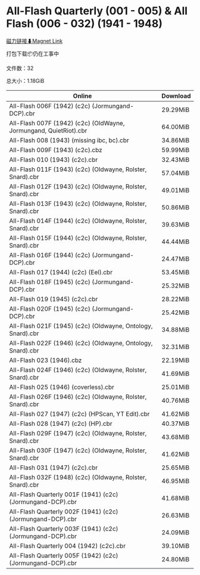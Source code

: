 # All-Flash Quarterly (001 - 005) & All Flash (006 - 032) (1941 - 1948)

[磁力链接⬇Magnet Link](magnet:?xt=urn:btih:634e9313752f237f0ba3eaf1dfee33e496a8d13a&dn=All-Flash%20Quarterly%20%28001%20-%20005%29%20%26%20All%20Flash%20%28006%20-%20032%29%20%281941%20-%201948%29)

打包下载📦仍在工事中

文件数：32

总大小：1.18GiB

Online | Download
--- | ---
All-Flash 006F (1942) (c2c) (Jormungand-DCP).cbr | 29.29MiB
All-Flash 007F (1942) (c2c) (OldWayne, Jormungand, QuietRiot).cbr | 64.00MiB
All-Flash 008 (1943) (missing ibc, bc).cbr | 34.86MiB
All-Flash 009F (1943) (c2c).cbz | 59.99MiB
All-Flash 010 (1943) (c2c).cbr | 32.43MiB
All-Flash 011F (1943) (c2c) (Oldwayne, Rolster, Snard).cbr | 57.04MiB
All-Flash 012F (1943) (c2c) (Oldwayne, Rolster, Snard).cbr | 49.01MiB
All-Flash 013F (1943) (c2c) (Oldwayne, Rolster, Snard).cbr | 50.86MiB
All-Flash 014F (1944) (c2c) (Oldwayne, Rolster, Snard).cbr | 39.63MiB
All-Flash 015F (1944) (c2c) (Oldwayne, Rolster, Snard).cbr | 44.44MiB
All-Flash 016F (1944) (c2c) (Jormungand-DCP).cbr | 24.47MiB
All-Flash 017 (1944) (c2c) (Eel).cbr | 53.45MiB
All-Flash 018F (1945) (c2c) (Jormungand-DCP).cbr | 25.32MiB
All-Flash 019 (1945) (c2c).cbr | 28.22MiB
All-Flash 020F (1945) (c2c) (Jormungand-DCP).cbr | 25.42MiB
All-Flash 021F (1945) (c2c) (Oldwayne, Ontology, Snard).cbr | 34.88MiB
All-Flash 022F (1946) (c2c) (Oldwayne, Ontology, Snard).cbr | 32.31MiB
All-Flash 023 (1946).cbz | 22.19MiB
All-Flash 024F (1946) (c2c) (Oldwayne, Rolster, Snard).cbr | 41.69MiB
All-Flash 025 (1946) (coverless).cbr | 25.01MiB
All-Flash 026F (1946) (c2c) (Oldwayne, Rolster, Snard).cbr | 40.76MiB
All-Flash 027 (1947) (c2c) (HPScan, YT Edit).cbr | 41.62MiB
All-Flash 028 (1947) (c2c) (HP).cbr | 40.37MiB
All-Flash 029F (1947) (c2c) (Oldwayne, Rolster, Snard).cbr | 43.68MiB
All-Flash 030F (1947) (c2c) (Oldwayne, Rolster, Snard).cbr | 41.62MiB
All-Flash 031 (1947) (c2c).cbr | 25.65MiB
All-Flash 032F (1948) (c2c) (Oldwayne, Rolster, Snard).cbr | 46.95MiB
All-Flash Quarterly 001F (1941) (c2c) (Jormungand-DCP).cbr | 41.68MiB
All-Flash Quarterly 002F (1941) (c2c) (Jormungand-DCP).cbr | 26.63MiB
All-Flash Quarterly 003F (1941) (c2c) (Jormungand-DCP).cbr | 24.09MiB
All-Flash Quarterly 004 (1942) (c2c).cbr | 39.10MiB
All-Flash Quarterly 005F (1942) (c2c) (Jormungand-DCP).cbr | 24.80MiB